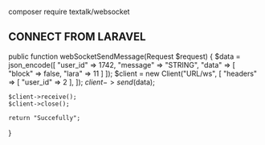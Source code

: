 composer require textalk/websocket

## CONNECT FROM LARAVEL

public function webSocketSendMessage(Request $request)
{
    $data = json_encode([
        "user_id" => 1742,
        "message" => "STRING",
        "data" => [
            "block" => false,
            "lara" => 11
        ]
    ]);
    $client = new Client("URL/ws", [
        "headers" => [
            "user_id" => 2
        ],
    ]);
    $client->send($data);

    $client->receive();
    $client->close();

    return "Succefully";
}